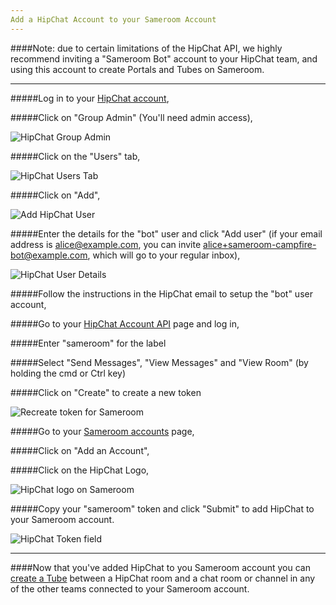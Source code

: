 ```yaml
---
Add a HipChat Account to your Sameroom Account
---
```

####Note: due to certain limitations of the HipChat API, we highly recommend inviting a "Sameroom Bot" account to your HipChat team, and using this account to create Portals and Tubes on Sameroom.

---

#####Log in to your <a href="https://www.hipchat.com/sign_in" target="_blank">HipChat account</a>,

#####Click on "Group Admin" (You'll need admin access),

![HipChat Group Admin](https://in.kato.im/ddbb26118fdbbcb6ef1adc1fbf232acdda8866fe065ac4ae2c07dfd7a7c9f/Sameroom_HipChat_Group_Admin.png)

#####Click on the "Users" tab,

![HipChat Users Tab](https://in.kato.im/ddbb26118fdbbcb6ef1adc1fbf232acdda8866fe065ac4ae2c07dfd7a7c9f/Sameroom_Click_users.png)

#####Click on "Add",

![Add HipChat User](https://in.kato.im/ddbb26118fdbbcb6ef1adc1fbf232acdda8866fe065ac4ae2c07dfd7a7c9f/Sameroom_Add_User.png)

#####Enter the details for the "bot" user and click "Add user" (if your email address is alice@example.com, you can invite alice+sameroom-campfire-bot@example.com, which will go to your regular inbox),

![HipChat User Details](https://in.kato.im/ddbb26118fdbbcb6ef1adc1fbf232acdda8866fe065ac4ae2c07dfd7a7c9f/Sameroom%20HipChat%20Add%20User.png)

#####Follow the instructions in the HipChat email to setup the "bot" user account,

#####Go to your <a href="https://hipchat.com/account/api" target="_blank">HipChat Account API</a> page and log in,

#####Enter "sameroom" for the label

#####Select "Send Messages", "View Messages" and "View Room" (by holding the cmd or Ctrl key)

#####Click on "Create" to create a new token

![Recreate token for Sameroom](https://in.kato.im/7eb2175036b20a9c4f572723f06ec357791724c29407a1c3a6521db7bf57b4f/Create%20HipChat%20Token%20Sameroom.png)

#####Go to your <a href="https://sameroom.io/accounts/" target="_blank">Sameroom accounts</a> page,

#####Click on "Add an Account",

#####Click on the HipChat Logo,

![HipChat logo on Sameroom](https://in.kato.im/d0098794f49e3a01891fa6e4a89ed43ccd9d2ac075d9007931cf59bf215e3f9b/Sameroom%20Add%20HipChat%20Account%20copy.png)


#####Copy your "sameroom" token and click "Submit" to add HipChat to your Sameroom account. 

![HipChat Token field](https://in.kato.im/d8d4f1003421016ba7d54cd669dde49319229ba235bc766285b205fd2d44078d/Sameroom%20Sign%20In%20HipChat%20copy.png)

---

####Now that you've added HipChat to you Sameroom account you can [create a Tube](/getting-started/en/tubes-portals/tubes) between a HipChat room and a chat room or channel in any of the other teams connected to your Sameroom account.
